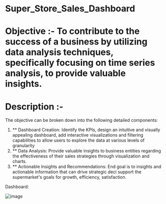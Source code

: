 # Super_Store_Sales_Dashboard

# Objective :-  To contribute to the success of a business by utilizing data analysis techniques, specifically focusing on time series analysis, to provide valuable insights.

# Description :-
The objective can be broken down into the following detailed components:

1. ** Dashboard Creation: Identify the KPIs, design an intuitive and visually
appealing dashboard, add interactive visualizations and filtering capabilities to allow users to explore the data at various levels of granularity
2. ** Data Analysis: Provide valuable insights to business entities regarding the effectiveness of their sales strategies through visualization and charts.
3. ** Actionable Insights and Recommendations: End goal is to insights and actionable information that can drive strategic deci support the supermarket's goals for growth, efficiency, satisfaction.

Dashboard:

![image](https://github.com/user-attachments/assets/5ee9e974-b472-45eb-9c65-436f8fa38fc2)

